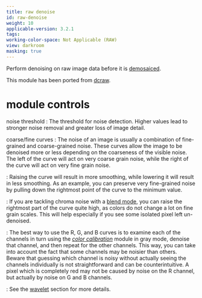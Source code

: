 ```yaml
---
title: raw denoise
id: raw-denoise
weight: 10
applicable-version: 3.2.1
tags: 
working-color-space: Not Applicable (RAW) 
view: darkroom
masking: true
---
```


Perform denoising on raw image data before it is [demosaiced](./demosaic.md). 

This module has been ported from [dcraw](https://www.dechifro.org/dcraw/).

# module controls

noise threshold
: The threshold for noise detection. Higher values lead to stronger noise removal and greater loss of image detail.

coarse/fine curves
: The noise of an image is usually a combination of fine-grained and coarse-grained noise. These curves allow the image to be denoised more or less depending on the coarseness of the visible noise. The left of the curve will act on very coarse grain noise, while the right of the curve will act on very fine grain noise. 

: Raising the curve will result in more smoothing, while lowering it will result in less smoothing. As an example, you can preserve very fine-grained noise by pulling down the rightmost point of the curve to the minimum value. 

: If you are tackling chroma noise with a [blend mode](../../darkroom/masking-and-blending/blend-modes.md), you can raise the rightmost part of the curve quite high, as colors do not change a lot on fine grain scales. This will help especially if you see some isolated pixel left un-denoised. 

: The best way to use the R, G, and B curves is to examine each of the channels in turn using the [_color calibration_](./color-calibration.md) module in gray mode, denoise that channel, and then repeat for the other channels. This way, you can take into account the fact that some channels may be noisier than others. Beware that guessing which channel is noisy without actually seeing the channels individually is not straightforward and can be counterintuitive. A pixel which is completely red may not be caused by noise on the R channel, but actually by noise on G and B channels.

: See the [wavelet](../../darkroom/processing-modules/wavelets.md) section for more details.
